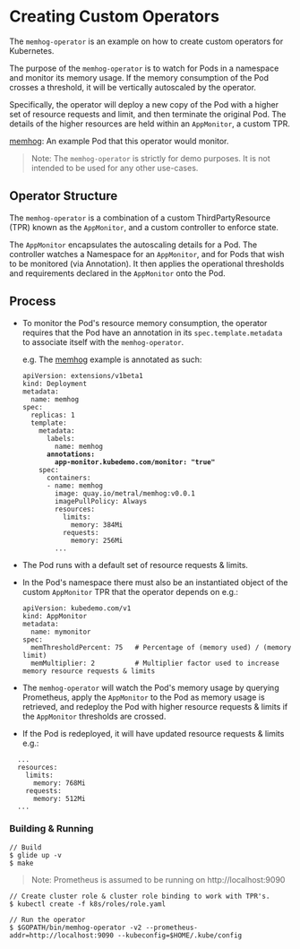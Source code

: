 # Creating Custom Operators

The `memhog-operator` is an example on how to create custom operators for
Kubernetes.

The purpose of the `memhog-operator` is to watch for Pods in a namespace and
monitor its memory usage. If the memory consumption of the Pod crosses a
threshold, it will be vertically autoscaled by the operator.

Specifically, the operator will deploy a new copy of the Pod with a higher
set of resource requests and limit, and then terminate the original Pod.
The details of the higher resources are held within an `AppMonitor`,
a custom TPR.

[memhog](https://github.com/metral/memhog): An example Pod that this operator would monitor.

> Note: The `memhog-operator` is strictly for demo purposes. It is not intended
to be used for any other use-cases.

## Operator Structure

The `memhog-operator` is a combination of a custom ThirdPartyResource (TPR)
known as the `AppMonitor`, and a custom controller to enforce state.

The `AppMonitor` encapsulates the autoscaling details for a Pod.
The controller watches a Namespace for an `AppMonitor`, and for Pods that wish 
to be monitored (via Annotation). It then applies the operational
thresholds and requirements declared in the `AppMonitor` onto the Pod.

## Process

* To monitor the Pod's resource memory consumption, the operator requires that the Pod have an annotation in its `spec.template.metadata` to associate itself with the `memhog-operator`.

  e.g. The [memhog](https://github.com/metral/memhog) example is annotated as such:

  <pre><code>apiVersion: extensions/v1beta1
  kind: Deployment
  metadata:
    name: memhog
  spec:
    replicas: 1
    template:
      metadata:
        labels:
          name: memhog
        <b>annotations:
          app-monitor.kubedemo.com/monitor: "true"</b>
      spec:
        containers:
        - name: memhog
          image: quay.io/metral/memhog:v0.0.1
          imagePullPolicy: Always
          resources:
            limits:
              memory: 384Mi
            requests:
              memory: 256Mi
          ...
  </code></pre>

* The Pod runs with a default set of resource requests & limits.

* In the Pod's namespace there must also be an instantiated object of the custom
`AppMonitor` TPR that the operator depends on e.g.:

  ```
  apiVersion: kubedemo.com/v1
  kind: AppMonitor
  metadata:
    name: mymonitor
  spec:
    memThresholdPercent: 75   # Percentage of (memory used) / (memory limit)
    memMultiplier: 2          # Multiplier factor used to increase memory resource requests & limits
  ```
* The `memhog-operator` will watch the Pod's memory usage by querying
Prometheus, apply the `AppMonitor` to the Pod as memory usage is retrieved, and redeploy the Pod 
with higher resource requests & limits if the `AppMonitor` thresholds are crossed.
* If the Pod is redeployed, it will have updated resource requests & limits
e.g.:
```
  ...
  resources:
    limits:
      memory: 768Mi
    requests:
      memory: 512Mi
  ...
```

### Building & Running

```
// Build
$ glide up -v
$ make
```

> Note: Prometheus is assumed to be running on http://localhost:9090
```
// Create cluster role & cluster role binding to work with TPR's.
$ kubectl create -f k8s/roles/role.yaml

// Run the operator
$ $GOPATH/bin/memhog-operator -v2 --prometheus-addr=http://localhost:9090 --kubeconfig=$HOME/.kube/config
```
